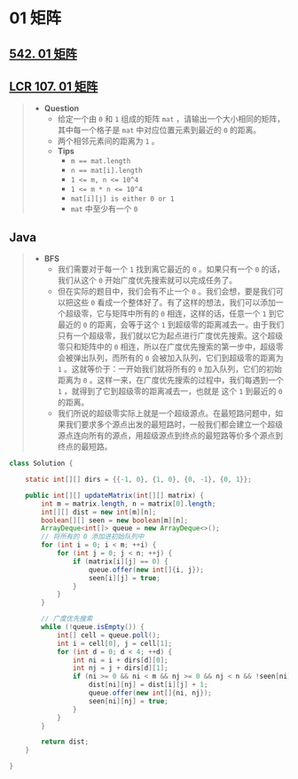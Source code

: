 # 01 矩阵

## [542. 01 矩阵](https://leetcode.cn/problems/01-matrix/)

## [LCR 107. 01 矩阵](https://leetcode.cn/problems/2bCMpM/)

> - **Question**
>   - 给定一个由 `0` 和 `1` 组成的矩阵 `mat` ，请输出一个大小相同的矩阵，其中每一个格子是 `mat` 中对应位置元素到最近的 `0` 的距离。
>   - 两个相邻元素间的距离为 `1` 。
>   - **Tips**
>     - `m == mat.length`
>     - `n == mat[i].length`
>     - `1 <= m, n <= 10^4`
>     - `1 <= m * n <= 10^4`
>     - `mat[i][j] is either 0 or 1`
>     - `mat` 中至少有一个 `0`

## Java

> - **BFS**
>   - 我们需要对于每一个 `1` 找到离它最近的 `0` 。如果只有一个 `0` 的话，我们从这个 `0` 开始广度优先搜索就可以完成任务了。
>   - 但在实际的题目中，我们会有不止一个 `0` 。我们会想，要是我们可以把这些 `0` 看成一个整体好了。有了这样的想法，我们可以添加一个超级零，它与矩阵中所有的 `0` 相连，这样的话，任意一个 `1` 到它最近的 `0` 的距离，会等于这个 `1` 到超级零的距离减去一。由于我们只有一个超级零，我们就以它为起点进行广度优先搜索。这个超级零只和矩阵中的 `0` 相连，所以在广度优先搜索的第一步中，超级零会被弹出队列，而所有的 `0` 会被加入队列，它们到超级零的距离为 `1` 。这就等价于：一开始我们就将所有的 `0` 加入队列，它们的初始距离为 `0` 。这样一来，在广度优先搜索的过程中，我们每遇到一个 `1` ，就得到了它到超级零的距离减去一，也就是 这个 `1` 到最近的  `0` 的距离。
>   - 我们所说的超级零实际上就是一个超级源点。在最短路问题中，如果我们要求多个源点出发的最短路时，一般我们都会建立一个超级源点连向所有的源点，用超级源点到终点的最短路等价多个源点到终点的最短路。

```java
class Solution {

    static int[][] dirs = {{-1, 0}, {1, 0}, {0, -1}, {0, 1}};

    public int[][] updateMatrix(int[][] matrix) {
        int m = matrix.length, n = matrix[0].length;
        int[][] dist = new int[m][n];
        boolean[][] seen = new boolean[m][n];
        ArrayDeque<int[]> queue = new ArrayDeque<>();
        // 将所有的 0 添加进初始队列中
        for (int i = 0; i < m; ++i) {
            for (int j = 0; j < n; ++j) {
                if (matrix[i][j] == 0) {
                    queue.offer(new int[]{i, j});
                    seen[i][j] = true;
                }
            }
        }

        // 广度优先搜索
        while (!queue.isEmpty()) {
            int[] cell = queue.poll();
            int i = cell[0], j = cell[1];
            for (int d = 0; d < 4; ++d) {
                int ni = i + dirs[d][0];
                int nj = j + dirs[d][1];
                if (ni >= 0 && ni < m && nj >= 0 && nj < n && !seen[ni][nj]) {
                    dist[ni][nj] = dist[i][j] + 1;
                    queue.offer(new int[]{ni, nj});
                    seen[ni][nj] = true;
                }
            }
        }

        return dist;
    }

}
```
